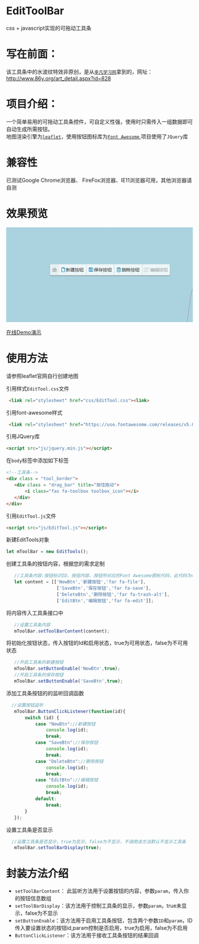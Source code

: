 # EditToolBar
css + javascript实现的可拖动工具条

写在前面：
====
该工具条中的水波纹特效非原创，是从[`幸凡学习网`](http://www.86y.org/art_detail.aspx?id=828)拿到的，网址：http://www.86y.org/art_detail.aspx?id=828

项目介绍：
====
一个简单易用的可拖动工具条控件，可自定义性强，使用时只需传入一组数据即可自动生成所需按钮。
<br>地图渲染引擎为[`leaflet`](https://leafletjs.com/)，使用按钮图标库为[`Font Awesome`](https://fontawesome.com/?from=io),项目使用了`JQuery`库<br>

兼容性
====
已测试Google Chrome浏览器、 FireFox浏览器、IE11浏览器可用，其他浏览器请自测

效果预览
====
![Image text](https://raw.githubusercontent.com/Victorfy1214/EditToolBar/master/preview/GIF.gif)

[在线Demo演示](https://htmlpreview.github.io/?https://github.com/Victorfy1214/EditToolBar/blob/master/index.html)

使用方法
====
请参照leaflet官网自行创建地图

引用样式`EditTool.css`文件
```html
 <link rel="stylesheet" href="css/EditTool.css"><link>
 ```
 引用font-awesome样式
 ```html
  <link rel="stylesheet" href="https://use.fontawesome.com/releases/v5.0.13/css/all.css" integrity="sha384-DNOHZ68U8hZfKXOrtjWvjxusGo9WQnrNx2sqG0tfsghAvtVlRW3tvkXWZh58N9jp" crossorigin="anonymous">
 ```
 引用JQuery库
 ```html
 <script src="js/jquery.min.js"></script>
 ```
 在`body`标签中添加如下标签
 ```html
<!--工具条-->
<div class = "tool_border">
    <div class = "drag_bar" title="按住拖动">
        <i class="fas fa-toolbox toolbox_icon"></i>
    </div>
</div>
 ```
 引用`EditTool.js`文件
  ```html
 <script src="js/EditTool.js"></script>
 ```
 
 新建EditTools对象
 ```javascript
 let mToolBar = new EditTools();
 ```
 创建工具条的按钮内容，根据您的需求定制
 ```javascript
    //工具条内容:按钮标识ID、按钮内容、按钮所对应的Font Awesome图标代码，此代码为4组按钮的数据
    let content = [['NewBtn','新建按钮','far fa-file'],
                    ['SaveBtn','保存按钮','far fa-save'],
                    ['DeleteBtn','删除按钮','far fa-trash-alt'],
                    ['EditBtn','编辑按钮','far fa-edit']];
 ```
 将内容传入工具条接口中
 ```javascript
    //设置工具条内容
    mToolBar.setToolBarContent(content);
 ```
 将初始化按钮状态，传入按钮的Id和启用状态，true为可用状态，false为不可用状态
 ```javascript
    //开启工具条的新建按钮
    mToolBar.setButtonEnable('NewBtn',true);
    //开启工具条的保存按钮
    mToolBar.setButtonEnable('SaveBtn',true);
 ```
 添加工具条按钮的的监听回调函数
 ```javascript
   //设置按钮监听
    mToolBar.ButtonClickListener(function(id){
        switch (id) {
            case "NewBtn"://新建按钮
                console.log(id);
                break;
            case "SaveBtn"://保存按钮
                console.log(id);
                break;
            case "DeleteBtn"://删除按钮
                console.log(id);
                break;
            case "EditBtn"://编辑按钮
                console.log(id);
                break;
            default:
                break;
        }
    });
 ```
 设置工具条是否显示
 ```javascript
   //设置工具条是否显示，true为显示，false为不显示，不调用该方法默认不显示工具条
    mToolBar.setToolBarDisplay(true);
 ```
封装方法介绍
====

* `setToolBarContent`： 此监听方法用于设置按钮的内容，参数`param`，传入你的按钮信息数组
* `setToolBarDisplay`：该方法用于控制工具条的显示，参数`param`，true未显示，false为不显示
* `setButtonEnable`：该方法用于启用工具条按钮，包含两个参数`ID`和`param`，ID传入要设置状态的按钮id,param控制是否启用，true为启用，false为不启用
* `ButtonClickListener`：该方法用于接收工具条按钮的结果回调
